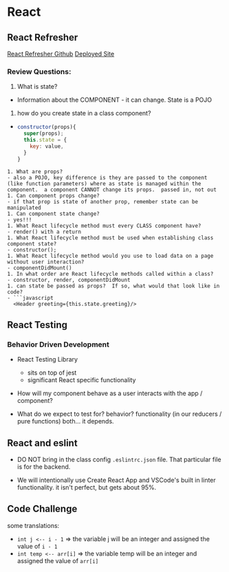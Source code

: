 #  React

## React Refresher

[React Refresher Github](https://github.com/rkgallaway/react-refresher/blob/main/README.md)
[Deployed Site](https://jocular-marzipan-d44cbf.netlify.app/)

### Review Questions:
1. What is state?
  - Information about the COMPONENT - it can change.  State is a POJO
1. how do you create state in a class component?
  - ```javascript
    constructor(props){
      super(props);
      this.state = {
        key: value,
      }
    }
  ```
1. What are props?
  - also a POJO, key difference is they are passed to the component (like function parameters) where as state is managed within the component.  a component CANNOT change its props.  passed in, not out
1. Can component props change?
  - if that prop is state of another prop, remember state can be manipulated
1. Can component state change?
  - yes!!!
1. What React lifecycle method must every CLASS component have?
  - render() with a return
1. What React lifecycle method must be used when establishing class component state?
  - constructor();
1. What React lifecycle method would you use to load data on a page without user interaction?
  - componentDidMount()
1. In what order are React lifecycle methods called within a class?
  - constructor, render, componentDidMount
1. can state be passed as props?  If so, what would that look like in code?
  - ```javascript
    <Header greeting={this.state.greeting}/>
  ```

## React Testing

### Behavior Driven Development

- React Testing Library
  - sits on top of jest
  - significant React specific functionality

- How will my component behave as a user interacts with the app / component?
- What do we expect to test for?  behavior?  functionality (in our reducers / pure functions)  both... it depends.  


## React and eslint

- DO NOT bring in the class config `.eslintrc.json` file.  That particular file is for the backend.  

- We will intentionally use Create React App and VSCode's built in linter functionality.  it isn't perfect, but gets about 95%.  

## Code Challenge

some translations:
- `int j <-- i - 1` => the variable j will be an integer and assigned the value of `i - 1`
- `int temp <-- arr[i]` => the variable temp will be an integer and assigned the value of `arr[i]`
